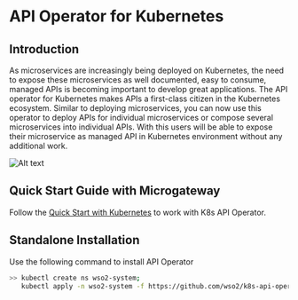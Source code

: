 # API Operator for Kubernetes

## Introduction

As microservices are increasingly being deployed on Kubernetes, the need to expose these microservices as well
documented, easy to consume, managed APIs is becoming important to develop great applications.
The API operator for Kubernetes makes APIs a first-class citizen in the Kubernetes ecosystem.
Similar to deploying microservices, you can now use this operator to deploy APIs for individual microservices or
compose several microservices into individual APIs. With this users will be able to expose their microservice
as managed API in Kubernetes environment without any additional work.


![Alt text](docs/images/K8s-API-Operator.png?raw=true "K8s API Operator")

## Quick Start Guide with Microgateway

Follow the [Quick Start with Kubernetes](https://apim.docs.wso2.com/en/next/publish/api-microgateway/quick-start-with-kubernetes/)
to work with K8s API Operator.

## Standalone Installation

Use the following command to install API Operator

```sh
>> kubectl create ns wso2-system;
   kubectl apply -n wso2-system -f https://github.com/wso2/k8s-api-operator/releases/download/v2.0.0-m3/api-operator-configs.yaml
```
